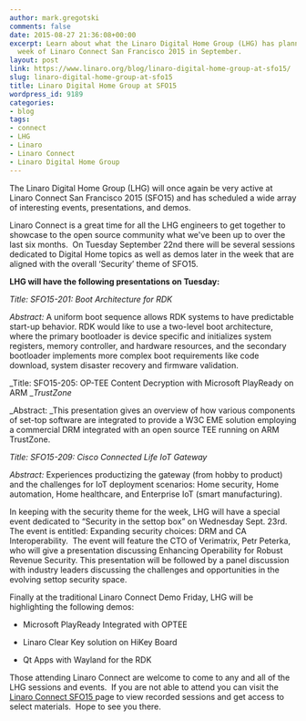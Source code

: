 ```yaml
---
author: mark.gregotski
comments: false
date: 2015-08-27 21:36:08+00:00
excerpt: Learn about what the Linaro Digital Home Group (LHG) has planned for the
  week of Linaro Connect San Francisco 2015 in September.
layout: post
link: https://www.linaro.org/blog/linaro-digital-home-group-at-sfo15/
slug: linaro-digital-home-group-at-sfo15
title: Linaro Digital Home Group at SFO15
wordpress_id: 9189
categories:
- blog
tags:
- connect
- LHG
- Linaro
- Linaro Connect
- Linaro Digital Home Group
---
```


The Linaro Digital Home Group (LHG) will once again be very active at Linaro Connect San Francisco 2015 (SFO15) and has scheduled a wide array of interesting events, presentations, and demos.

Linaro Connect is a great time for all the LHG engineers to get together to showcase to the open source community what we've been up to over the last six months.  On Tuesday September 22nd there will be several sessions dedicated to Digital Home topics as well as demos later in the week that are aligned with the overall ‘Security’ theme of SFO15.

**LHG will have the following presentations on Tuesday:**

_Title: SFO15-201: Boot Architecture for RDK_

_Abstract:_ A uniform boot sequence allows RDK systems to have predictable start-up behavior. RDK would like to use a two-level boot architecture, where the primary bootloader is device specific and initializes system registers, memory controller, and hardware resources, and the secondary bootloader implements more complex boot requirements like code download, system disaster recovery and firmware validation.

_Title: SFO15-205: OP-TEE Content Decryption with Microsoft PlayReady on ARM __TrustZone_

_Abstract: _This presentation gives an overview of how various components of set-top software are integrated to provide a W3C EME solution employing a commercial DRM integrated with an open source TEE running on ARM TrustZone.

_Title: SFO15-209: Cisco Connected Life IoT Gateway_

_Abstract:_ Experiences productizing the gateway (from hobby to product) and the challenges for IoT deployment scenarios: Home security, Home automation, Home healthcare, and Enterprise IoT (smart manufacturing).

In keeping with the security theme for the week, LHG will have a special event dedicated to “Security in the set­top box” on Wednesday Sept. 23rd. The event is entitled: Expanding security choices: DRM and CA Interoperability.  The event will feature the CTO of Verimatrix, Petr Peterka, who will give a presentation discussing Enhancing Operability for Robust Revenue Security. This presentation will be followed by a panel discussion with industry leaders discussing the challenges and opportunities in the evolving set­top security space.

Finally at the traditional Linaro Connect Demo­ Friday, LHG will be highlighting the following demos:



	
  * ­Microsoft PlayReady Integrated with OPTEE

	
  * ­Linaro Clear Key solution on HiKey Board

	
  * ­Qt Apps with Wayland for the RDK


Those attending Linaro Connect are welcome to come to any and all of the LHG sessions and events.  If you are not able to attend you can visit the [Linaro Connect SFO15 ](http://connect.linaro.org/sfo15/)page to view recorded sessions and get access to select materials.  Hope to see you there.
